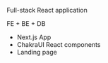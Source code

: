 Full-stack React application

FE + BE + DB

* Next.js App
* ChakraUI React components
* Landing page
  
